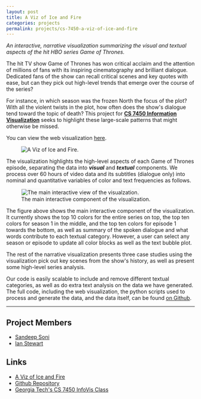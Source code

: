 ```yaml
---
layout: post
title: A Viz of Ice and Fire
categories: projects
permalink: projects/cs-7450-a-viz-of-ice-and-fire
---
```


*An interactive, narrative visualization summarizing the visual and textual aspects of the hit HBO series Game of Thrones.*

The hit TV show Game of Thrones has won critical acclaim and the attention of millions of fans with its inspiring cinematography and brilliant dialogue. Dedicated fans of the show can recall critical scenes and key quotes with ease, but can they pick out high-level trends that emerge over the course of the series? 

For instance, in which season was the frozen North the focus of the plot? With all the violent twists in the plot, how often does the show's dialogue tend toward the topic of death? This project for **[CS 7450 Information Visualization][infovis]** seeks to highlight these large-scale patterns that might otherwise be missed.

You can view the web visualization [here][viz].

<figure>
  <img src="/images/projects/cs-7450-a-viz-of-ice-and-fire/cover.png" alt="A Viz of Ice and Fire.">
</figure>

The visualization highlights the high-level aspects of each Game of Thrones episode, separating the data into ***visual*** and ***textual*** components. We process over 60 hours of video data and its subtitles (dialogue only) into nominal and quantitative variables of color and text frequencies as follows.

<figure>
  <img src="/images/projects/cs-7450-a-viz-of-ice-and-fire/cover2-cropped.png" alt="The main interactive view of the visualzation." style="border: 1px solid #ECECEC">
  <figcaption>The main interactive component of the visualization.</figcaption>
</figure>

The figure above shows the main interactive component of the visualization. It currently shows the top 10 colors for the entire series on top, the top ten colors for season 1 in the middle, and the top ten colors for episode 1 towards the bottom, as well as summary of the spoken dialogue and what words contribute to each textual category. However, a user can select any season or episode to update all color blocks as well as the text bubble plot. 

The rest of the narrative visualization presents three case studies using the visualization pick out key scenes from the show's history, as well as present some high-level series analysis.

Our code is easily scalable to include and remove different textual categories, as well as do extra text analysis on the data we have generated. The full code, including the web visualization, the python scripts used to process and generate the data, and the data itself, can be found [on Github][github].

***

## Project Members
* [Sandeep Soni][sandeep]
* [Ian Stewart][ian]

## Links
* [A Viz of Ice and Fire][viz]
* [Github Repository][github]
* [Georgia Tech's CS 7450 InfoVis Class][infovis]

[fred]: http://fredhohman.com "Chinmaya Andukuri"
[ian]: http://ianbstewart.github.io/ "Ian Stewart"
[sandeep]: http://sandeepsoni.github.io "Sandeep Soni"

[github]: https://github.com/fredhohman/a-viz-of-ice-and-fire "Github Repository."
[viz]: http://fredhohman.com/a-viz-of-ice-and-fire/ "A Viz of Ice and Fire."
[infovis]: http://www.cc.gatech.edu/~stasko/7450/ "Georgia Tech's Information Visualization Class"